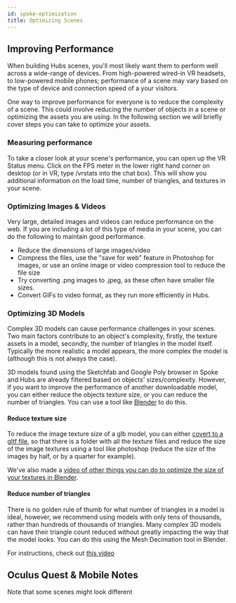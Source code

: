 ```yaml
---
id: spoke-optimization
title: Optimizing Scenes
---
```


## Improving Performance

When building Hubs scenes, you'll most likely want them to perform well across a wide-range of devices. From high-powered wired-in VR headsets, to low-powered mobile phones; performance of a scene may vary based on the type of device and connection speed of a your visitors. 

One way to improve performance for everyone is to reduce the complexity of a scene. This could involve reducing the number of objects in a scene or optimizing the assets you are using. In the following section we will briefly cover steps you can take to optimize your assets.


### Measuring performance

To take a closer look at your scene's performance, you can open up the VR Status menu. Click on the FPS meter in the lower right hand corner on desktop (or in VR, type /vrstats into the chat box). This will show you additional information on the load time, number of triangles, and textures in your scene. 

<!-- Insert video of opening performance tools -->

### Optimizing Images & Videos

Very large, detailed images and videos can reduce performance on the web. If you are including a lot of this type of media in your scene, you can do the following to maintain good performance.

* Reduce the dimensions of large images/video
* Compress the files, use the "save for web" feature in Photoshop for images, or use an online image or video compression tool to reduce the file size
* Try converting .png images to .jpeg, as these often have smaller file sizes.
* Convert GIFs to video format, as they run more efficiently in Hubs.

### Optimizing 3D Models

Complex 3D models can cause performance challenges in your scenes. Two main factors contribute to an object's complexity, firstly, the texture assets in a model, secondly, the number of triangles in the model itself. Typically the more realistic a model appears, the more complex the model is (although this is not always the case). 

3D models found using the Sketchfab and Google Poly browser in Spoke and Hubs are already filtered based on objects' sizes/complexity. However, if you want to improve the performance of another downloadable model, you can either reduce the objects texture size, or you can reduce the number of triangles. You can use a tool like [Blender]() to do this. 

#### Reduce texture size

To reduce the image texture size of a glb model, you can either [covert to a gltf file](), so that there is a folder with all the texture files and reduce the size of the image textures using a tool like photoshop (reduce the size of the images by half, or by a quarter for example). 

We've also made a [video of other things you can do to optimize the size of your textures in Blender](https://www.youtube.com/watch?v=6uhAp1m1SXQ).

#### Reduce number of triangles

There is no golden rule of thumb for what number of triangles in a model is ideal, however, we recommend using models with only tens of thousands, rather than hundreds of thousands of triangles. Many complex 3D models can have their triangle count reduced without greatly impacting the way that the model looks. You can do this using the Mesh Decimation tool in Blender. 

For instructions, check out [this video](https://www.youtube.com/watch?v=IIQNj-6_tQE_)

## Oculus Quest & Mobile Notes

Note that some scenes might look different 




[//]: # (## Developing for Mobile Devices & Quest)

[//]: # ()
[//]: # ()
[//]: # (### AO)

[//]: # ()
[//]: # ()
[//]: # (gifs can be hard on your scene)
